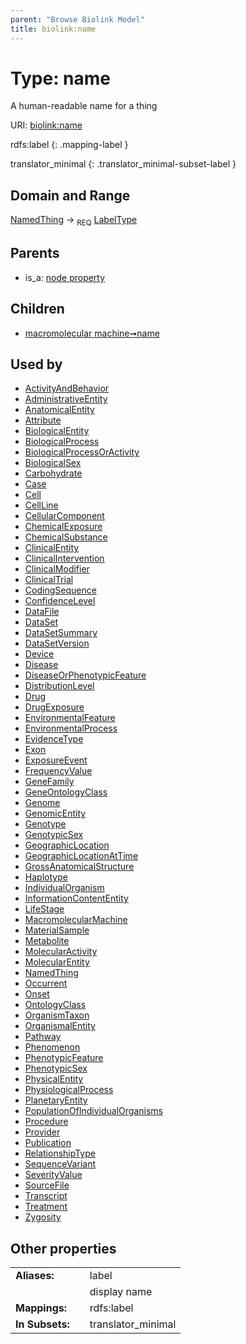 ```yaml
---
parent: "Browse Biolink Model"
title: biolink:name
---
```


# Type: name


A human-readable name for a thing

URI: [biolink:name](https://w3id.org/biolink/vocab/name)

rdfs:label
{: .mapping-label }

translator_minimal
{: .translator_minimal-subset-label }


## Domain and Range

[NamedThing](NamedThing.md) ->  <sub>REQ</sub> [LabelType](types/LabelType.md)

## Parents

 *  is_a: [node property](node_property.md)

## Children

 *  [macromolecular machine➞name](macromolecular_machine_name.md)

## Used by

 * [ActivityAndBehavior](ActivityAndBehavior.md)
 * [AdministrativeEntity](AdministrativeEntity.md)
 * [AnatomicalEntity](AnatomicalEntity.md)
 * [Attribute](Attribute.md)
 * [BiologicalEntity](BiologicalEntity.md)
 * [BiologicalProcess](BiologicalProcess.md)
 * [BiologicalProcessOrActivity](BiologicalProcessOrActivity.md)
 * [BiologicalSex](BiologicalSex.md)
 * [Carbohydrate](Carbohydrate.md)
 * [Case](Case.md)
 * [Cell](Cell.md)
 * [CellLine](CellLine.md)
 * [CellularComponent](CellularComponent.md)
 * [ChemicalExposure](ChemicalExposure.md)
 * [ChemicalSubstance](ChemicalSubstance.md)
 * [ClinicalEntity](ClinicalEntity.md)
 * [ClinicalIntervention](ClinicalIntervention.md)
 * [ClinicalModifier](ClinicalModifier.md)
 * [ClinicalTrial](ClinicalTrial.md)
 * [CodingSequence](CodingSequence.md)
 * [ConfidenceLevel](ConfidenceLevel.md)
 * [DataFile](DataFile.md)
 * [DataSet](DataSet.md)
 * [DataSetSummary](DataSetSummary.md)
 * [DataSetVersion](DataSetVersion.md)
 * [Device](Device.md)
 * [Disease](Disease.md)
 * [DiseaseOrPhenotypicFeature](DiseaseOrPhenotypicFeature.md)
 * [DistributionLevel](DistributionLevel.md)
 * [Drug](Drug.md)
 * [DrugExposure](DrugExposure.md)
 * [EnvironmentalFeature](EnvironmentalFeature.md)
 * [EnvironmentalProcess](EnvironmentalProcess.md)
 * [EvidenceType](EvidenceType.md)
 * [Exon](Exon.md)
 * [ExposureEvent](ExposureEvent.md)
 * [FrequencyValue](FrequencyValue.md)
 * [GeneFamily](GeneFamily.md)
 * [GeneOntologyClass](GeneOntologyClass.md)
 * [Genome](Genome.md)
 * [GenomicEntity](GenomicEntity.md)
 * [Genotype](Genotype.md)
 * [GenotypicSex](GenotypicSex.md)
 * [GeographicLocation](GeographicLocation.md)
 * [GeographicLocationAtTime](GeographicLocationAtTime.md)
 * [GrossAnatomicalStructure](GrossAnatomicalStructure.md)
 * [Haplotype](Haplotype.md)
 * [IndividualOrganism](IndividualOrganism.md)
 * [InformationContentEntity](InformationContentEntity.md)
 * [LifeStage](LifeStage.md)
 * [MacromolecularMachine](MacromolecularMachine.md)
 * [MaterialSample](MaterialSample.md)
 * [Metabolite](Metabolite.md)
 * [MolecularActivity](MolecularActivity.md)
 * [MolecularEntity](MolecularEntity.md)
 * [NamedThing](NamedThing.md)
 * [Occurrent](Occurrent.md)
 * [Onset](Onset.md)
 * [OntologyClass](OntologyClass.md)
 * [OrganismTaxon](OrganismTaxon.md)
 * [OrganismalEntity](OrganismalEntity.md)
 * [Pathway](Pathway.md)
 * [Phenomenon](Phenomenon.md)
 * [PhenotypicFeature](PhenotypicFeature.md)
 * [PhenotypicSex](PhenotypicSex.md)
 * [PhysicalEntity](PhysicalEntity.md)
 * [PhysiologicalProcess](PhysiologicalProcess.md)
 * [PlanetaryEntity](PlanetaryEntity.md)
 * [PopulationOfIndividualOrganisms](PopulationOfIndividualOrganisms.md)
 * [Procedure](Procedure.md)
 * [Provider](Provider.md)
 * [Publication](Publication.md)
 * [RelationshipType](RelationshipType.md)
 * [SequenceVariant](SequenceVariant.md)
 * [SeverityValue](SeverityValue.md)
 * [SourceFile](SourceFile.md)
 * [Transcript](Transcript.md)
 * [Treatment](Treatment.md)
 * [Zygosity](Zygosity.md)

## Other properties

|  |  |  |
| --- | --- | --- |
| **Aliases:** | | label |
|  | | display name |
| **Mappings:** | | rdfs:label |
| **In Subsets:** | | translator_minimal |

